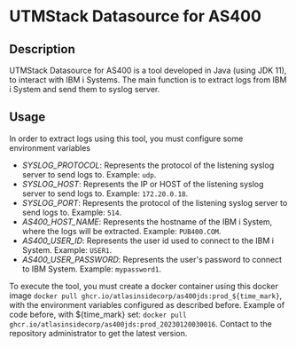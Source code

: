 # UTMStack Datasource for AS400
## Description
UTMStack Datasource for AS400 is a tool developed in Java (using JDK 11), to interact with IBM i Systems.
The main function is to extract logs from IBM i System and send them to syslog server.

## Usage
In order to extract logs using this tool, you must configure some environment variables 

- _SYSLOG_PROTOCOL_: Represents the protocol of the listening syslog server to send logs to. Example: `udp`.
- _SYSLOG_HOST_: Represents the IP or HOST of the listening syslog server to send logs to. Example: `172.20.0.18`.
- _SYSLOG_PORT_: Represents the protocol of the listening syslog server to send logs to. Example: `514`.
- _AS400_HOST_NAME_: Represents  the hostname of the IBM i System, where the logs will be extracted. Example: `PUB400.COM`.
- _AS400_USER_ID_: Represents the user id used to connect to the IBM i System. Example: `USER1`.
- _AS400_USER_PASSWORD_: Represents the user's password to connect to IBM System. Example: `mypassword1`.

To execute the tool, you must create a docker container using this docker image `docker pull ghcr.io/atlasinsidecorp/as400jds:prod_${time_mark}`, 
with the environment variables configured as described before.
Example of code before, with ${time_mark} set:
`docker pull ghcr.io/atlasinsidecorp/as400jds:prod_20230120030016`. Contact to the repository administrator to get the latest version.